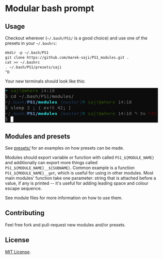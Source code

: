 Modular bash prompt
===================

Usage
-----

Checkout wherever (`~/.bash/PS1/` is a good choice) and use one of the
presets in your `~/.bashrc`:

    mkdir -p ~/.bash/PS1
    git clone https://github.com/marek-saji/PS1_modules.git .
    cat >> ~/.bashrc
    . ~/.bash/PS1/presets/saji
    ^D

Your new terminals should look like this:

![Two-line, comprehend PS1 preset.](presets/saji.png)



Modules and presets
-------------------

See [presets/](presets/) for an examples on how presets can be made.

Modules should export variable or function with called
`PS1_${MODULE_NAME}` and additionally can export more things called
`PS1_${MODULE_NAME}__${SUBNAME}`. Common example is a function
`PS1_${MODULE_NAME}__get`, which is useful for using in other modules.
Most main modules' function take one parameter: string that is
attached before a value, if any is printed -- it's useful for
adding leading space and colour escape sequence.

See module files for more information on how to use them.



Contributing
------------

Feel free fork and pull-request new modules and/or presets.


License
-------

[MIT License](LICENSE).
